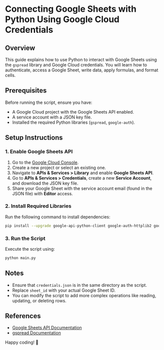 # Connecting Google Sheets with Python Using Google Cloud Credentials

## Overview
This guide explains how to use Python to interact with Google Sheets using the `gspread` library and Google Cloud credentials. You will learn how to authenticate, access a Google Sheet, write data, apply formulas, and format cells.

## Prerequisites
Before running the script, ensure you have:
- A Google Cloud project with the Google Sheets API enabled.
- A service account with a JSON key file.
- Installed the required Python libraries (`gspread`, `google-auth`).

## Setup Instructions

### 1. Enable Google Sheets API
1. Go to the [Google Cloud Console](https://console.cloud.google.com/).
2. Create a new project or select an existing one.
3. Navigate to **APIs & Services > Library** and enable **Google Sheets API**.
4. Go to **APIs & Services > Credentials**, create a new **Service Account**, and download the JSON key file.
5. Share your Google Sheet with the service account email (found in the JSON file) with **Editor** access.

### 2. Install Required Libraries
Run the following command to install dependencies:
```bash
pip install --upgrade google-api-python-client google-auth-httplib2 google-auth-oauthlib gspread
```

### 3. Run the Script
Execute the script using:
```bash
python main.py
```

## Notes
- Ensure that `credentials.json` is in the same directory as the script.
- Replace `sheet_id` with your actual Google Sheet ID.
- You can modify the script to add more complex operations like reading, updating, or deleting rows.

## References
- [Google Sheets API Documentation](https://developers.google.com/sheets/api)
- [gspread Documentation](https://docs.gspread.org/)

Happy coding! 🚀

